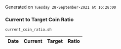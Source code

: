 Generated on `Tuesday 28-September-2021 at 16:28:00`

### Current to Target Coin Ratio
`current_coin_ratio.sh`

Date|Current|Target|Ratio
---|---|---|---
